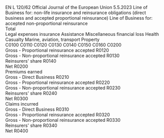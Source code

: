 EN  L 120/62 Official Journal of the European Union 5.5.2023
 Line of Business for:  non-life insurance and 
reinsurance obligations (direct business and 
accepted proportional reinsurance)  Line of Business for:  accepted non-proportional reinsurance  
Total  
Legal expenses 
insurance  Assistance  Miscellaneous 
financial loss  Health  Casualty  Marine, 
aviation, 
transport  Property  
C0100  C0110  C0120  C0130  C0140  C0150  C0160  C0200  
Gross - Proportional reinsurance accepted  R0120  
Gross - Non-proportional reinsurance accepted  R0130  
Reinsurers' share  R0140  
Net  R0200  
Premiums earned  
Gross - Direct Business  R0210  
Gross - Proportional reinsurance accepted  R0220  
Gross - Non-proportional reinsurance accepted  R0230  
Reinsurers' share  R0240  
Net  R0300  
Claims incurred  
Gross - Direct Business  R0310  
Gross - Proportional reinsurance accepted  R0320  
Gross - Non-proportional reinsurance accepted  R0330  
Reinsurers' share  R0340  
Net  R0400